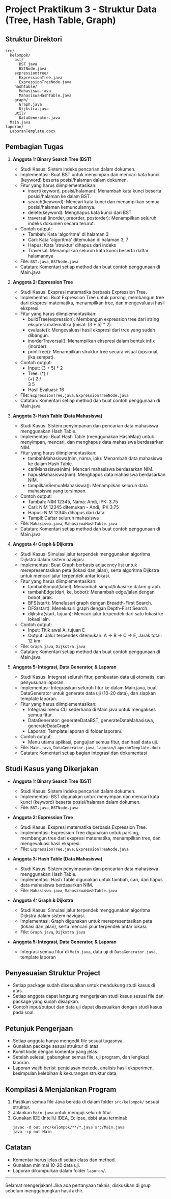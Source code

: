 # Project Praktikum 3 - Struktur Data (Tree, Hash Table, Graph)

## Struktur Direktori

```
src/
  kelompok/
    bst/
      BST.java
      BSTNode.java
    expressiontree/
      ExpressionTree.java
      ExpressionTreeNode.java
    hashtable/
      Mahasiswa.java
      MahasiswaHashTable.java
    graph/
      Graph.java
      Dijkstra.java
    util/
      DataGenerator.java
  Main.java
laporan/
  LaporanTemplate.docx
```

## Pembagian Tugas

1. **Anggota 1: Binary Search Tree (BST)**
   - Studi Kasus: Sistem indeks pencarian dalam dokumen.
   - Implementasi: Buat BST untuk menyimpan dan mencari kata kunci (keyword) beserta posisi/halaman dalam dokumen.
   - Fitur yang harus diimplementasikan:
     - insert(keyword, posisi/halaman): Menambah kata kunci beserta posisi/halaman ke dalam BST.
     - search(keyword): Mencari kata kunci dan menampilkan semua posisi/halaman kemunculannya.
     - delete(keyword): Menghapus kata kunci dari BST.
     - traversal (inorder, preorder, postorder): Menampilkan seluruh indeks dokumen secara terurut.
   - Contoh output:
     - Tambah: Kata 'algoritma' di halaman 3
     - Cari: Kata 'algoritma' ditemukan di halaman 3, 7
     - Hapus: Kata 'struktur' dihapus dari indeks
     - Traversal: Menampilkan seluruh kata kunci beserta daftar halamannya
   - File: `BST.java`, `BSTNode.java`
   - Catatan: Komentari setiap method dan buat contoh penggunaan di Main.java

2. **Anggota 2: Expression Tree**
   - Studi Kasus: Ekspresi matematika berbasis Expression Tree.
   - Implementasi: Buat Expression Tree untuk parsing, membangun tree dari ekspresi matematika, menampilkan tree, dan mengevaluasi hasil ekspresi.
   - Fitur yang harus diimplementasikan:
     - buildTree(expression): Membangun expression tree dari string ekspresi matematika (misal: (3 + 5) * 2).
     - evaluate(): Mengevaluasi hasil ekspresi dari tree yang sudah dibangun.
     - inorderTraversal(): Menampilkan ekspresi dalam bentuk infix (inorder).
     - printTree(): Menampilkan struktur tree secara visual (opsional, jika sempat).
   - Contoh output:
     - Input: (3 + 5) * 2
     - Tree:
           (*)
          /   \
        (+)    2
       /   \
      3     5
     - Hasil Evaluasi: 16
   - File: `ExpressionTree.java`, `ExpressionTreeNode.java`
   - Catatan: Komentari setiap method dan buat contoh penggunaan di Main.java

3. **Anggota 3: Hash Table (Data Mahasiswa)**
   - Studi Kasus: Sistem penyimpanan dan pencarian data mahasiswa menggunakan Hash Table.
   - Implementasi: Buat Hash Table (menggunakan HashMap) untuk menyimpan, mencari, dan menghapus data mahasiswa berdasarkan NIM.
   - Fitur yang harus diimplementasikan:
     - tambahMahasiswa(nim, nama, ipk): Menambah data mahasiswa ke dalam Hash Table.
     - cariMahasiswa(nim): Mencari mahasiswa berdasarkan NIM.
     - hapusMahasiswa(nim): Menghapus data mahasiswa berdasarkan NIM.
     - tampilkanSemuaMahasiswa(): Menampilkan seluruh data mahasiswa yang tersimpan.
   - Contoh output:
     - Tambah: NIM 12345, Nama: Andi, IPK: 3.75
     - Cari: NIM 12345 ditemukan - Andi, IPK 3.75
     - Hapus: NIM 12345 dihapus dari data
     - Tampil: Daftar seluruh mahasiswa
   - File: `Mahasiswa.java`, `MahasiswaHashTable.java`
   - Catatan: Komentari setiap method dan buat contoh penggunaan di Main.java

4. **Anggota 4: Graph & Dijkstra**
   - Studi Kasus: Simulasi jalur terpendek menggunakan algoritma Dijkstra dalam sistem navigasi.
   - Implementasi: Buat Graph berbasis adjacency list untuk merepresentasikan peta (lokasi dan jalan), serta algoritma Dijkstra untuk mencari jalur terpendek antar lokasi.
   - Fitur yang harus diimplementasikan:
     - tambahSimpul(label): Menambah simpul/lokasi ke dalam graph.
     - tambahEdge(dari, ke, bobot): Menambah edge/jalan dengan bobot jarak.
     - BFS(start): Menelusuri graph dengan Breadth-First Search.
     - DFS(start): Menelusuri graph dengan Depth-First Search.
     - dijkstra(start, tujuan): Mencari jalur terpendek dari satu lokasi ke lokasi lain.
   - Contoh output:
     - Input: Titik awal A, tujuan E
     - Output: Jalur terpendek ditemukan: A → B → C → E, Jarak total: 12 km
   - File: `Graph.java`, `Dijkstra.java`
   - Catatan: Komentari setiap method dan buat contoh penggunaan di Main.java

5. **Anggota 5: Integrasi, Data Generator, & Laporan**
   - Studi Kasus: Integrasi seluruh fitur, pembuatan data uji otomatis, dan penyusunan laporan.
   - Implementasi: Integrasikan seluruh fitur ke dalam Main.java, buat DataGenerator untuk generate data uji (10-20 data), dan siapkan template laporan.
   - Fitur yang harus diimplementasikan:
     - Integrasi menu CLI sederhana di Main.java untuk mengakses semua fitur.
     - DataGenerator: generateDataBST, generateDataMahasiswa, generateDataGraph.
     - Laporan: Template laporan di folder laporan/.
   - Contoh output:
     - Menu utama aplikasi, pengujian semua fitur, dan hasil data uji.
   - File: `Main.java`, `DataGenerator.java`, `laporan/LaporanTemplate.docx`
   - Catatan: Komentari setiap bagian integrasi dan dokumentasi

## Studi Kasus yang Dikerjakan

- **Anggota 1: Binary Search Tree (BST)**
  - Studi Kasus: Sistem indeks pencarian dalam dokumen.
  - Implementasi: BST digunakan untuk menyimpan dan mencari kata kunci (keyword) beserta posisi/halaman dalam dokumen.
  - File: `BST.java`, `BSTNode.java`

- **Anggota 2: Expression Tree**
  - Studi Kasus: Ekspresi matematika berbasis Expression Tree.
  - Implementasi: Expression Tree digunakan untuk parsing, membangun tree dari ekspresi matematika, menampilkan tree, dan mengevaluasi hasil ekspresi.
  - File: `ExpressionTree.java`, `ExpressionTreeNode.java`

- **Anggota 3: Hash Table (Data Mahasiswa)**
  - Studi Kasus: Sistem penyimpanan dan pencarian data mahasiswa menggunakan Hash Table.
  - Implementasi: Hash Table digunakan untuk tambah, cari, dan hapus data mahasiswa berdasarkan NIM.
  - File: `Mahasiswa.java`, `MahasiswaHashTable.java`

- **Anggota 4: Graph & Dijkstra**
  - Studi Kasus: Simulasi jalur terpendek menggunakan algoritma Dijkstra dalam sistem navigasi.
  - Implementasi: Graph digunakan untuk merepresentasikan peta (lokasi dan jalan), serta mencari jalur terpendek antar lokasi.
  - File: `Graph.java`, `Dijkstra.java`

- **Anggota 5: Integrasi, Data Generator, & Laporan**
  - Integrasi semua fitur di `Main.java`, data uji di `DataGenerator.java`, template laporan

## Penyesuaian Struktur Project

- Setiap package sudah disesuaikan untuk mendukung studi kasus di atas.
- Setiap anggota dapat langsung mengerjakan studi kasus sesuai file dan package yang sudah disiapkan.
- Contoh input/output dan data uji dapat disesuaikan dengan studi kasus pada soal.

## Petunjuk Pengerjaan

- Setiap anggota hanya mengedit file sesuai tugasnya.
- Gunakan package sesuai struktur di atas.
- Komit kode dengan komentar yang jelas.
- Setelah selesai, gabungkan semua file, uji program, dan lengkapi laporan.
- Laporan wajib berisi: penjelasan metode, analisis hasil eksperimen, kesimpulan kelebihan & kekurangan struktur data.

## Kompilasi & Menjalankan Program

1. Pastikan semua file Java berada di dalam folder `src/kelompok/` sesuai struktur.
2. Jalankan `Main.java` untuk menguji seluruh fitur.
3. Gunakan IDE (IntelliJ IDEA, Eclipse, dsb) atau terminal:
   ```
   javac -d out src/kelompok/**/*.java src/Main.java
   java -cp out Main
   ```

## Catatan
- Komentar harus jelas di setiap class dan method.
- Gunakan minimal 10-20 data uji.
- Laporan dikumpulkan dalam folder `laporan/`.

---

Selamat mengerjakan! Jika ada pertanyaan teknis, diskusikan di grup sebelum menggabungkan hasil akhir.
